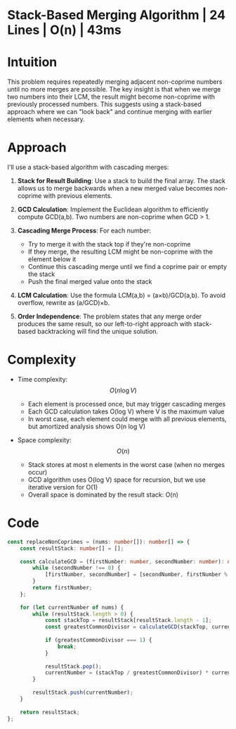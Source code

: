 # Stack-Based Merging Algorithm | 24 Lines | O(n) | 43ms

# Intuition
This problem requires repeatedly merging adjacent non-coprime numbers until no more merges are possible. The key insight is that when we merge two numbers into their LCM, the result might become non-coprime with previously processed numbers. This suggests using a stack-based approach where we can "look back" and continue merging with earlier elements when necessary.

# Approach
I'll use a stack-based algorithm with cascading merges:

1. **Stack for Result Building**: Use a stack to build the final array. The stack allows us to merge backwards when a new merged value becomes non-coprime with previous elements.

2. **GCD Calculation**: Implement the Euclidean algorithm to efficiently compute GCD(a,b). Two numbers are non-coprime when GCD > 1.

3. **Cascading Merge Process**: For each number:
   - Try to merge it with the stack top if they're non-coprime
   - If they merge, the resulting LCM might be non-coprime with the element below it
   - Continue this cascading merge until we find a coprime pair or empty the stack
   - Push the final merged value onto the stack

4. **LCM Calculation**: Use the formula LCM(a,b) = (a×b)/GCD(a,b). To avoid overflow, rewrite as (a/GCD)×b.

5. **Order Independence**: The problem states that any merge order produces the same result, so our left-to-right approach with stack-based backtracking will find the unique solution.

# Complexity
- Time complexity: $$O(n \log V)$$
  - Each element is processed once, but may trigger cascading merges
  - Each GCD calculation takes O(log V) where V is the maximum value
  - In worst case, each element could merge with all previous elements, but amortized analysis shows O(n log V)

- Space complexity: $$O(n)$$
  - Stack stores at most n elements in the worst case (when no merges occur)
  - GCD algorithm uses O(log V) space for recursion, but we use iterative version for O(1)
  - Overall space is dominated by the result stack: O(n)

# Code
```typescript []
const replaceNonCoprimes = (nums: number[]): number[] => {
    const resultStack: number[] = [];
    
    const calculateGCD = (firstNumber: number, secondNumber: number): number => {
        while (secondNumber !== 0) {
            [firstNumber, secondNumber] = [secondNumber, firstNumber % secondNumber];
        }
        return firstNumber;
    };
    
    for (let currentNumber of nums) {
        while (resultStack.length > 0) {
            const stackTop = resultStack[resultStack.length - 1];
            const greatestCommonDivisor = calculateGCD(stackTop, currentNumber);
            
            if (greatestCommonDivisor === 1) {
                break;
            }
            
            resultStack.pop();
            currentNumber = (stackTop / greatestCommonDivisor) * currentNumber;
        }
        
        resultStack.push(currentNumber);
    }
    
    return resultStack;
};
```